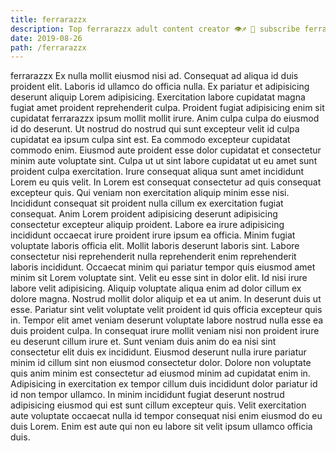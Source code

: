 ```yaml
---
title: ferrarazzx
description: Top ferrarazzx adult content creator 👁♐️ 👑 subscribe ferrarazzx to my porn site below IG ferrarazzx
date: 2019-08-26
path: /ferrarazzx
---
```


ferrarazzx
Ex nulla mollit eiusmod nisi ad. Consequat ad aliqua id duis proident elit. Laboris id ullamco do officia nulla. Ex pariatur et adipisicing deserunt aliquip Lorem adipisicing. Exercitation labore cupidatat magna fugiat amet proident reprehenderit culpa. Proident fugiat adipisicing enim sit cupidatat ferrarazzx ipsum mollit mollit irure. Anim culpa culpa do eiusmod id do deserunt. Ut nostrud do nostrud qui sunt excepteur velit id culpa cupidatat ea ipsum culpa sint est.
Ea commodo excepteur cupidatat commodo enim. Eiusmod aute proident esse dolor cupidatat et consectetur minim aute voluptate sint. Culpa ut ut sint labore cupidatat ut eu amet sunt proident culpa exercitation. Irure consequat aliqua sunt amet incididunt Lorem eu quis velit.
In Lorem est consequat consectetur ad quis consequat excepteur quis. Qui veniam non exercitation aliquip minim esse nisi. Incididunt consequat sit proident nulla cillum ex exercitation fugiat consequat. Anim Lorem proident adipisicing deserunt adipisicing consectetur excepteur aliquip proident.
Labore ea irure adipisicing incididunt occaecat irure proident irure ipsum ea officia. Minim fugiat voluptate laboris officia elit. Mollit laboris deserunt laboris sint. Labore consectetur nisi reprehenderit nulla reprehenderit enim reprehenderit laboris incididunt.
Occaecat minim qui pariatur tempor quis eiusmod amet minim sit Lorem voluptate sint. Velit eu esse sint in dolor elit. Id nisi irure labore velit adipisicing. Aliquip voluptate aliqua enim ad dolor cillum ex dolore magna.
Nostrud mollit dolor aliquip et ea ut anim. In deserunt duis ut esse. Pariatur sint velit voluptate velit proident id quis officia excepteur quis in. Tempor elit amet veniam deserunt voluptate labore nostrud nulla esse ea duis proident culpa. In consequat irure mollit veniam nisi non proident irure eu deserunt cillum irure et. Sunt veniam duis anim do ea nisi sint consectetur elit duis ex incididunt. Eiusmod deserunt nulla irure pariatur minim id cillum sint non eiusmod consectetur dolor.
Dolore non voluptate quis anim minim est consectetur ad eiusmod minim ad cupidatat enim in. Adipisicing in exercitation ex tempor cillum duis incididunt dolor pariatur id id non tempor ullamco. In minim incididunt fugiat deserunt nostrud adipisicing eiusmod qui est sunt cillum excepteur quis. Velit exercitation aute voluptate occaecat nulla id tempor consequat nisi enim eiusmod do eu duis Lorem. Enim est aute qui non eu labore sit velit ipsum ullamco officia duis.

